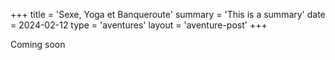 +++
title = 'Sexe, Yoga et Banqueroute'
summary = 'This is a summary'
date = 2024-02-12
type = 'aventures'
layout = 'aventure-post'
+++

Coming soon